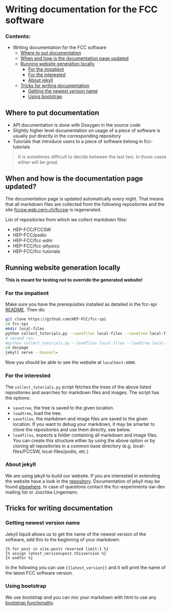 # Writing documentation for the FCC software

### Contents:

- Writing documentation for the FCC software
  - [Where to put documentation](#where-to-put-documentation)
  - [When and how is the documentation page updated](#when-and-where-is-the-documentation-page-updated)
  - [Running website generation locally](#running-website-generation-locally)
    - [For the impatient](#for-the-impatient)
    - [For the interested](#for-the-interested)
    - [About jekyll](#about-jekyll)
  - [Tricks for writing documentation](#tricks-for-writing-documentation)
    - [Getting the newest version name](#getting-the-newest-version-name)
    - [Using bootstrap](#using-bootstrap)


## Where to put documentation

- API documentation is done with Doxygen in the source code
- Slightly higher level documentation on usage of a piece of software is usually put directly in the corresponding repository
- Tutorials that introduce users to a piece of software belong in fcc-tutorials

> It is sometimes difficult to decide between the last two. In those cases either will be great.

## When and how is the documentation page updated?

The documentation page is updated automatically every night. That means that all markdown files are collected from the following
repositories and the site [fccsw.web.cern.ch/fccsw](fccsw.web.cern.ch/fccsw) is regenerated.

List of repositories from which we collect markdown files:

- HEP-FCC/FCCSW
- HEP-FCC/podio
- HEP-FCC/fcc-edm
- HEP-FCC/fcc-physics
- HEP-FCC/fcc-tutorials

## Running website generation locally

**This is meant for testing not to override the generated website!**

### For the impatient

Make sure you have the prerequisites installed as detailed in the fcc-spi [README](https://github.com/HEP-FCC/fcc-spi#prerequisites).
Then do:

```bash
git clone https://github.com/HEP-FCC/fcc-spi
cd fcc-spi
mkdir local-files
python collect_tutorials.py --savefiles local-files --savetree local-files/tree.pkl
# second run:
#python collect_tutorials.py --loadfiles local-files --loadtree local-files/tree.pkl
cd docpage
jekyll serve --baseurl=
```

Now you should be able to see the website at `localhost:4000`.

### For the interested

The `collect_tutorials.py` script fetches the trees of the above listed repositories and searches for
markdown files and images. The script has the options:
- `savetree`, the tree is saved to the given location.
- `loadtree`, load the tree.
- `savefiles`, the markdown and image files are saved to the given location. If you want to debug your markdown, it may
be smarter to clone the repositories and use them directly, see below.
- `loadfiles`, expects a folder containing all markdown and image files. You can create this structure either by using
the above option or by cloning all repositories in a common base directory (e.g. local-files/FCCSW, local-files/podio, etc.)

### About jekyll

We are using jekyll to build our website. If you are interested in extending the website have a look in
the [repository](https://github.com/HEP-FCC/fcc-spi/blob/master/docpage). Documentation of jekyll may be found
[elsewhere](https://jekyllrb.com/). In case of questions contact the fcc-experiments-sw-dev mailing list or Joschka Lingemann.

## Tricks for writing documentation

### Getting newest version name

Jekyll liquid allows us to get the name of the newest version of the software, add this to the beginning of your markdown:

```
{% for post in site.posts reversed limit:1 %}
{% assign latest_version=post.thisversion %}
{% endfor %}
```

In the following you can use `{{latest_version}}` and it will print the name of the latest FCC software version.

### Using bootstrap

We use bootstrap and you can mix your markdown with html to use any [bootstrap functionality](http://getbootstrap.com/).
